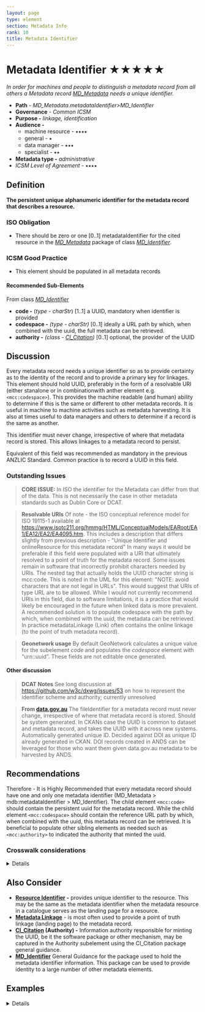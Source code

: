 ```yaml
---
layout: page
type: element
section: Metadata Info
rank: 10
title: Metadata Identifier
---
```

#  Metadata Identifier ★★★★★

*In order for machines and people to distinguish a metadata record from all others a Metadata record [MD_Metadata](./class-MD_Metadata) needs a unique identifier.*

- **Path** - *MD_Metadata.metadataIdentifier>MD_Identifier*
- **Governance** -  *Common ICSM*
- **Purpose -** *linkage, identification*
- **Audience -**
  - machine resource - ⭑⭑⭑⭑
  - general - ⭑
  - data manager - ⭑⭑⭑
  - specialist - ⭑⭑
- **Metadata type -** *administrative*
- *ICSM Level of Agreement* - ⭑⭑⭑⭑

## Definition
**The persistent unique alphanumeric identifier for the metadata record that describes a resource.**

### ISO Obligation
- There should be zero or one [0..1] metadataIdentifier for the cited resource in the  *[MD_Metadata](./class-MD_Metadata)* package of class *[MD_Identifier](./class-MD_Identifier)*.

### ICSM Good Practice
  - This element should be populated in all metadata records

#### Recommended Sub-Elements
From class *[MD_Identifier](./class-MD_Identifier)* 
- **code -** (*type - charStr*) [1..1] a UUID, mandatory when identifier is provided
- **codespace -** *(type - charStr)* [0..1] ideally a  URL  path by which, when combined with the uuid, the full metadata can be retrieved.
- **authority -** *(class - [CI_Citation](./class-CI_Citation))* [0..1] optional, the provider of the UUID

## Discussion
Every metadata record needs a unique identifier so as to provide certainty as to the identity of the record and to provide a primary key for linkages. This element should hold UUID, preferably in the form of a resolvable URI (either stanalone or in combinationwith anther element e.g. `<mcc:codespace>`). This provides the machine readable (and human) ability to determine if this is the same or different to other metadata records. It is useful in machine to machine activities such as metadata harvesting. It is also at times useful to data managers and others to determine if a record is the same as another.

This identifier must never change, irrespective of where that metadata record is stored. This allows linkages to a metadata record to persist.

Equivalent of this field was recommended as mandatory in the previous ANZLIC Standard. Common practice is to record a UUID in this field.

### Outstanding Issues

> **CORE ISSUE:**
In ISO the identifier for the Metadata can differ from that of the data. This is not necessarily the case in other metadata standards such as Dublin Core or DCAT.

>  **Resolvable URIs**
Of note - the ISO conceptual reference model for ISO 19115-1 available at https://www.isotc211.org/hmmg/HTML/ConceptualModels/EARoot/EA1/EA12/EA2/EA4095.htm.
This includes a description that differs slightly from previous description - "Unique Identifier and onlineResource for this metadata record" In many ways it would be preferable if this field were populated with a URI that ultimately resolved to a point of truth for the metadata record. Some issues remain in software that incorrectly prohibit characters needed by URIs.
The nested tag that actually holds the UUID character string is mcc:code. This is noted in the UML for this element: "NOTE: avoid characters that are not legal in URLs". This would suggest that URIs of type URL are to be allowed. While I would not currently recommend URIs in this field, due to software limitations, it is a practice that would likely be encouraged in the future when linked data is more prevalent. A recommended solution is to populate codespace with the path by which, when combined with the uuid, the metadata can be retrieved.
In practice metadataLinkage (Link) often contains the online linkage (to the point of truth metadata record).

> **Geonetwork usage**
 By default GeoNetwork calculates a unique value for the subelement *code* and populates the *codespace* element with “urn::uuid”. These fields are not editable once generated.

#### Other discussion

> **DCAT Notes**
See long discussion at https://github.com/w3c/dxwg/issues/53 on how to represent the identifier scheme and authority; currently unresolved

> **From [data.gov.au](http://data.gov.au)**
The fileIdentifier for a metadata record must never change, irrespective of where that metadata record is stored. Should be system generated. In CKANs case the UUID is common to dataset and metadata record, and takes the UUID with it across new systems.
Automatically generated unique ID. Decided against DOI as unique ID already generated in CKAN. DOI records created in ANDS can be leveraged for those who want them given data.gov.au metadata to be harvested by ANDS.

## Recommendations

Therefore - It is Highly Recommended that every metadata record should have one and only one metadata identifier (MD_Metadata > mdb:metadataIdentifier > MD_Identifier). The child element `<mcc:code>` should contain the persistent uuid for the metadata record. While the child element `<mcc:codespace>` should contain the reference URL path by which, when combined with the uuid, this metadata record can be retrieved. It is beneficial to populate other sibling elements as needed such as `<mcc:authority>` to indicated the authority that minted the uuid.

### Crosswalk considerations

<details>

#### ISO19139
In iso19115-1 Data type `CI_ResponsibleParty` (iso19115:2004) changed to type `CI_Responsibility` such as in `MD_Metadata.contact`, `MD_DataIdentification.pointOfContact`, or `CI_Citation.citedResponsibleParty`

#### Dublin core / CKAN / data.govt.nz
Maps to `metadata URI`

#### DCAT
Maps to `dct:identifier`

#### RIF-CS
Maps to `Key Identifier`

</details>

## Also Consider
- **[Resource Identifier](./ResourceIdentifier) -** provides unique identifier to the resource. This may be the same as the metadata identifier when the metadata resource in a catalogue serves as the landing page for a resource.
- **[Metadata Linkage](./MetadataLinkage)** - is most often used to provide a point of truth linkage (landing page) to the metadata record.
- **[CI_Citation](./class-CI_Citation) (Authority) -** Information authority responsible for minting the UUID, be it the software package or other mechanism, may be captured in the Authority subelement using the CI_Citation package general guidance.
- **[MD_Identifier](./class-MD_Identifier)** General Guidance for the package used to hold the metadata identifier information. This package can be used to provide identity to a large number of other metadata elements.

## Examples

<details>

### Other
#### data.govt.au
http://data.gov.au/dataset/559708e5-480e-4f94-8429-c49571e82761

### XML

```
<mdb:MD_Metadata>
....
      <mdb:metadataIdentifier>
      <mcc:MD_Identifier>
         <mcc:code>
            <gco:CharacterString>314eb989-3771-4c24-a399-d22631973279</gco:CharacterString>
         </mcc:code>
         <mcc:codeSpace>
            <gco:CharacterString>https://geodata.nz/geonetwork/srv/metadata/</gco:CharacterString>
         </mcc:codeSpace>
      </mcc:MD_Identifier>
  </mdb:metadataIdentifier>
....
</mdb:MD_Metadata>
```

### UML diagrams

Recommended elements highlighted in Yellow

![MDIdentifier](../images/MetadataIdentifierUML.png)

</details>
